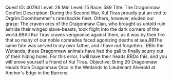 Quest ID: 40793
Level: 28
Min Level: 15
Race: 589
Title: The Dragonmaw Conflict
Description: During the Second War, Kul Tiras proudly put an end to Orgrim Doomhammer's ramshackle fleet. Others, however, eluded our grasp: The craven orcs of the Dragonmaw Clan, who brought us untold ruin astride their winged slave-beasts, took flight into the dark corners of the world.$B$BAll Kul Tiras craves vengeance against them, as it was by their fire that so many of our noble comrades faced agonizing deaths at sea.$B$BThe same fate was served to my own father, and I have not forgotten...$B$BIn the Wetlands, these Dragonmaw animals have had the gall to finally scurry out of their hiding holes. For this error, I will have their heads.$B$BDo this, and you will prove yourself a friend of Kul Tiras.
Objective: Bring 20 Dragonmaw Heads from Dragonmaw Orcs in the Wetlands to Lieutenant Alverold at Anchor's Edge in the Barrens.
